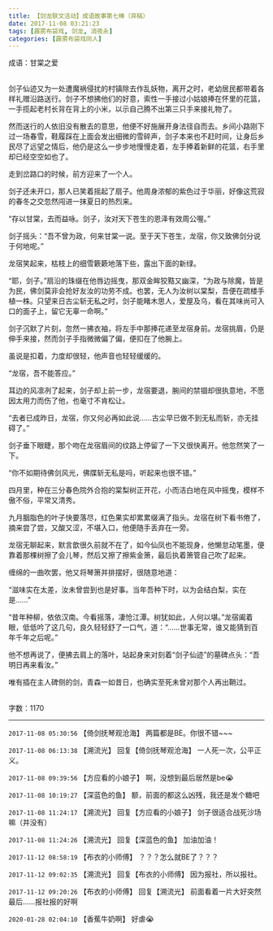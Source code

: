 ```yaml
---
title: 【剑龙联文活动】成语故事第七棒（弃稿）
date: 2017-11-08 03:21:23
tags: [霹雳布袋戏, 剑龙, 消夜永]
categories: [霹雳布袋戏同人]
---
```


<p dir="ltr"  >成语：甘棠之爱<br /><br /></p> 
<p dir="ltr"  >剑子仙迹又为一处遭魔祸侵扰的村镇除去作乱妖物，离开之时，老幼居民都带着各样礼赠沿路送行。剑子不想拂他们的好意，索性一手接过小姑娘捧在怀里的花篮，一手揽起老村长背在背上的小米，以示自己腾不出第三只手来接礼物了。</p> 
<p dir="ltr"  >然而送行的人依旧没有散去的意思，他便不好施展开身法径自而去。乡间小路刚下过一场春雪，鞋履踩在上面会发出细微的雪碎声，剑子本来也不赶时间，让身后乡民尽了远望之情后，他仍是这么一步步地慢慢走着，左手捧着新鲜的花篮，右手里却已经空空如也了。<br /></p> 
<p dir="ltr"  >走到岔路口的时候，前方迎来了一个人。</p> 
<p dir="ltr"  >剑子还未开口，那人已笑着摇起了扇子。他周身浓郁的紫色过于华丽，好像这荒寂的春冬之交忽然闯进一抹夏日的热烈来。</p> 
<p dir="ltr"  >“存以甘棠，去而益咏。剑子，汝对天下苍生的恩泽有效周公喔。”</p> 
<p dir="ltr"  >剑子摇头：“吾不曾为政，何来甘棠一说。至于天下苍生，龙宿，你又致佛剑分说于何地呢。”</p> 
<p dir="ltr"  >龙宿笑起来，枯枝上的细雪簌簌地落下些，露出下面的新绿。</p> 
<p dir="ltr"  >“耶，剑子。”扇沿的珠缀在他唇边摇曳，那双金眸狡黠又幽深，“为政与除魔，皆是为民，佛剑莫非会抢好友汝的功劳不成。也罢，无人为汝树以棠梨，吾便在疏楼手植一株。只望来日古尘斩无私之时，剑子能睹木思人，爱屋及乌，看在其味尚可入口的面子上，留它无辜一命啊。”</p> 
<p dir="ltr"  >剑子沉默了片刻，忽然一拂衣袖，将左手中那捧花递至龙宿身前。龙宿挑眉，仍是伸手来接，然而剑子手指微微偏了偏，便扣在了他腕上。</p> 
<p dir="ltr"  >虽说是扣着，力度却很轻，他声音也轻轻缓缓的。</p> 
<p dir="ltr"  >“龙宿，吾不能答应。”</p> 
<p dir="ltr"  >耳边的风凛冽了起来，剑子却上前一步，龙宿要退，腕间的禁锢却很执意地，不愿因太用力而伤了他，也毫寸不肯松让。</p> 
<p dir="ltr"  >“去者已成昨日，龙宿，你又何必再如此说……古尘早已做不到无私而斩，亦无挂碍了。”</p> 
<p dir="ltr"  >剑子垂下眼睫，那个吻在龙宿眉间的纹路上停留了一下又很快离开。他忽然笑了一下。</p> 
<p dir="ltr"  >“你不如期待佛剑风光，佛牒斩无私是吗，听起来也很不错。”<br /></p> 
<p dir="ltr"  >四月里，种在三分春色院外合抱的棠梨树正开花，小而洁白地在风中摇曳，模样不傲不俗，平常又清秀。</p> 
<p dir="ltr"  >九月胭脂色的叶子快要落尽，红色果实却累累缀满了指头。龙宿在树下看书倦了，摘来尝了尝，又酸又涩，不堪入口，他便随手丢弃在一旁。</p> 
<p dir="ltr"  >龙宿无聊起来，默言歆很久前就不在了，如今仙凤也不能现身，他懒怠动笔墨，便靠着那棵树擦了会儿琴，然后又擦了擦紫金箫，最后执着箫管自己吹了起来。</p> 
<p dir="ltr"  >缠绵的一曲吹罢，他又将琴箫并排摆好，很随意地道：</p> 
<p dir="ltr"  >“滋味实在太差，汝未曾尝到也是好事。当年吾种下时，以为会结白梨，实在是……”</p> 
<p dir="ltr"  >“昔年种柳，依依汉南。今看摇落，凄怆江潭。树犹如此，人何以堪。”龙宿阖着眼，低低吟了这几句，良久轻轻舒了一口气，道：“……世事无常，谁又能猜到百年千年之后呢。”</p> 
<p dir="ltr"  >他不想再说了，便拂去肩上的落叶，站起身来对刻着“剑子仙迹”的墓碑点头：“吾明日再来看汝。”<br /></p> 
<p dir="ltr"  >唯有插在主人碑侧的剑，青森一如昔日，也确实至死未曾对那个人再出鞘过。<br /><br /></p> 
<p dir="ltr"  >字数：1170</p>

<!-- more -->

---

`2017-11-08 05:30:56` 【倚剑抚琴观沧海】 两篇都是BE。你很不错~~~

`2017-11-08 06:13:38` 【溯流光】 回复【倚剑抚琴观沧海】 一人死一次，公平正义。

`2017-11-08 09:39:56` 【方应看的小娘子】 啊，没想到最后居然是be😭

`2017-11-08 10:19:27` 【深蓝色的鱼】 额，前面的都这么凶残，我还是发个糖吧

`2017-11-08 11:24:17` 【溯流光】 回复【方应看的小娘子】 剑子很适合战死沙场嘛（并没有）

`2017-11-08 11:24:26` 【溯流光】 回复【深蓝色的鱼】 加油加油！

`2017-11-12 08:58:19` 【布衣的小师傅】 ？？？怎么就BE了？？？

`2017-11-12 09:02:35` 【溯流光】 回复【布衣的小师傅】 因为报社，所以报社。

`2017-11-12 09:20:26` 【布衣的小师傅】 回复【溯流光】 前面看着一片大好突然最后……报社报的好啊

`2020-01-28 02:04:10` 【香蕉牛奶啊】 好虐😭
